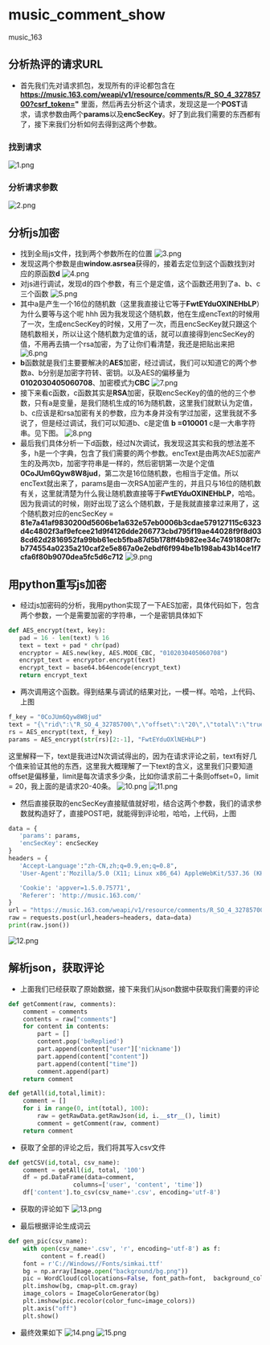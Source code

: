 # music_comment_show
music_163 

## 分析热评的请求URL
 - 首先我们先对请求抓包，发现所有的评论都包含在 **https://music.163.com/weapi/v1/resource/comments/R_SO_4_32785700?csrf_token="** 里面，然后再去分析这个请求，发现这是一个**POST**请求，请求参数由两个**params**以及**encSecKey**。好了到此我们需要的东西都有了，接下来我们分析如何去得到这两个参数。
 ### 找到请求
 ![1.png](https://i.loli.net/2019/02/11/5c61080fcac6b.png)
 ### 分析请求参数
![2.png](https://i.loli.net/2019/02/11/5c61080fb93da.png)
 ## 分析js加密
 - 找到全局js文件，找到两个参数所在的位置
![3.png](https://i.loli.net/2019/02/11/5c61080fd236a.png)
 - 发现这两个参数是由**window.asrsea**获得的，接着去定位到这个函数找到对应的原函数**d**
![4.png](https://i.loli.net/2019/02/11/5c61080fcf7b6.png)
 - 对js进行调试，发现d的四个参数，有三个是定值，这个函数还用到了a、b、c三个函数
![5.png](https://i.loli.net/2019/02/11/5c61080fea399.png)
 - 其中a是产生一个16位的随机数（这里我直接让它等于**FwtEYduOXlNEHbLP**）为什么要等与这个呢 hhh 因为我发现这个随机数，他在生成encText的时候用了一次，生成encSecKey的时候，又用了一次，而且encSecKey就只跟这个随机数相关，所以让这个随机数为定值的话，就可以直接得到encSecKey的值，不用再去搞一个rsa加密，为了让你们看清楚，我还是把贴出来把
![6.png](https://i.loli.net/2019/02/11/5c61080fbeff5.png)
 - **b**函数就是我们主要要解决的**AES**加密，经过调试，我们可以知道它的两个参数a、b分别是加密字符转、密钥。以及AES的偏移量为**0102030405060708**、加密模式为**CBC**
![7.png](https://i.loli.net/2019/02/11/5c61080fd0957.png)
 - 接下来看c函数，c函数其实是**RSA**加密，获取encSecKey的值的他的三个参数，只有a是变量，是我们随机生成的16为随机数，这里我们就默认为定值，b、c应该是和rsa加密有关的参数，应为本身并没有学过加密，这里我就不多说了，但是经过调试，我们可以知道b、c是定值 **b =010001** c是一大串字符串。见下图。
![8.png](https://i.loli.net/2019/02/11/5c61080fea489.png)
 - 最后我们具体分析一下d函数，经过N次调试，我发现这其实和我的想法差不多，h是一个字典，包含了我们需要的两个参数。encText是由两次AES加密产生的及两次b，加密字符串是一样的，然后密钥第一次是个定值**0CoJUm6Qyw8W8jud**，第二次是16位随机数，也相当于定值。所以encText就出来了，params是由一次RSA加密产生的，并且只与16位的随机数有关，这里就清楚为什么我让随机数直接等于**FwtEYduOXlNEHbLP**，哈哈。因为我调试的时候，刚好出现了这么个随机数，于是我就直接拿过来用了，这个随机数对应的encSecKey = **81e7a41af9830200d5606be1a632e57eb0006b3cdae579127115c6323d4c4802f3af9efcee21d9f4126dde266773cbd795f19ae44028f9f8d038cd62d2816952fa99bb61ecb5fba87d5b178ff4b982ee34c7491808f7cb774554a0235a210caf2e5e867a0e2ebdf6f994be1b198ab43b14ce1f7cfa6f80b9070dea5fc5d6c712**
![9.png](https://i.loli.net/2019/02/11/5c61080fefdfa.png)

 ## 用python重写js加密

 - 经过js加密码的分析，我用python实现了一下AES加密，具体代码如下，包含两个参数，一个是需要加密的字符串，一个是密钥具体如下
 ```python
 def AES_encrypt(text, key):
    pad = 16 - len(text) % 16
    text = text + pad * chr(pad)
    encryptor = AES.new(key, AES.MODE_CBC, "0102030405060708")
    encrypt_text = encryptor.encrypt(text)
    encrypt_text = base64.b64encode(encrypt_text)
    return encrypt_text
 ```
 - 两次调用这个函数。得到结果与调试的结果对比，一模一样。哈哈，上代码、上图
 ```python
f_key = "0CoJUm6Qyw8W8jud"
text = "{\"rid\":\"R_SO_4_32785700\",\"offset\":\"20\",\"total\":\"true\",\"limit\":\"20\",\"csrf_token\":\"\"}"
rs = AES_encrypt(text, f_key)
params = AES_encrypt(str(rs)[2:-1], "FwtEYduOXlNEHbLP")
 ```
 这里解释一下，text是我进过N次调试得出的，因为在请求评论之前，text有好几个值来验证其他的东西，这里我大概理解了一下text的含义，这里我们只要知道offset是偏移量，limit是每次请求多少条，比如你请求前二十条则offset=0，limit = 20，我上面的是请求20-40条。
![10.png](https://i.loli.net/2019/02/11/5c61080fd236d.png)
![11.png](https://i.loli.net/2019/02/11/5c61090cb1f81.png)

 - 然后直接获取的encSecKey直接赋值就好啦，结合这两个参数，我们的请求参数就构造好了，直接POST吧，就能得到评论啦，哈哈，上代码，上图
 ```python
 data = {
    'params': params,
    'encSecKey': encSecKey
}
headers = {
    'Accept-Language':"zh-CN,zh;q=0.9,en;q=0.8",
    'User-Agent':'Mozilla/5.0 (X11; Linux x86_64) AppleWebKit/537.36 (KHTML, like Gecko) Chrome/62.0.3202.89 Safari/537.36',

    'Cookie': 'appver=1.5.0.75771',
    'Referer': 'http://music.163.com/'
}
url = "https://music.163.com/weapi/v1/resource/comments/R_SO_4_32785700?csrf_token="
raw = requests.post(url,headers=headers, data=data)
print(raw.json())
 ```
![12.png](https://i.loli.net/2019/02/11/5c61090ce1af4.png)

## 解析json，获取评论
- 上面我们已经获取了原始数据，接下来我们从json数据中获取我们需要的评论
```python
def getComment(raw, comments):
    comment = comments
    contents = raw["comments"]
    for content in contents:
        part = []
        content.pop('beReplied')
        part.append(content["user"]['nickname'])
        part.append(content["content"])
        part.append(content["time"])
        comment.append(part)
    return comment

def getAll(id,total,limit):
    comment = []
    for i in range(0, int(total), 100):
        raw = getRawData.getRawJson(id, i.__str__(), limit)
        comment = getComment(raw, comment)
    return comment
```
- 获取了全部的评论之后，我们将其写入csv文件
```python
def getCSV(id,total, csv_name):
    comment = getAll(id, total, '100')
    df = pd.DataFrame(data=comment,
                  columns=['user', 'content', 'time'])
    df['content'].to_csv(csv_name+'.csv', encoding='utf-8')
```
- 获取的评论如下
![13.png](https://i.loli.net/2019/02/11/5c61090cef295.png)

- 最后根据评论生成词云
```python 
def gen_pic(csv_name):
    with open(csv_name+'.csv', 'r', encoding='utf-8') as f:
         content = f.read()
    font = r'C://Windows//Fonts/simkai.ttf'
    bg = np.array(Image.open("background/bg.png"))
    pic = WordCloud(collocations=False, font_path=font,  background_color="white", max_words=800,  mask=bg, max_font_size=300, random_state=42).generate(content)
    plt.imshow(bg, cmap=plt.cm.gray)
    image_colors = ImageColorGenerator(bg)
    plt.imshow(pic.recolor(color_func=image_colors))
    plt.axis("off")
    plt.show()
```
- 最终效果如下
![14.png](https://i.loli.net/2019/02/11/5c61090cc94f5.png)
![15.png](https://i.loli.net/2019/02/11/5c61090cebe46.png)
